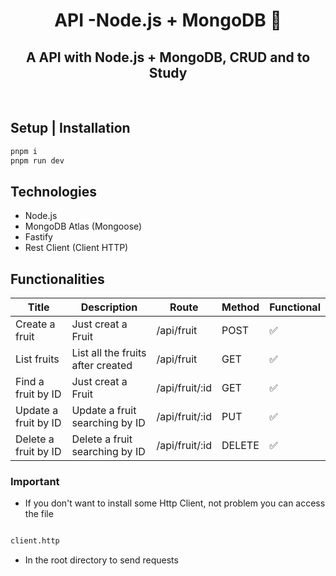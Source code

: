 <p align="center">
</p>

<h1 align="center">API -Node.js + MongoDB 🍃</h1>
<h2 align="center">A API with Node.js + MongoDB, CRUD and to Study</h2>

<br />


## Setup | Installation

```sh
pnpm i
pnpm run dev

```
## Technologies

- Node.js
- MongoDB Atlas (Mongoose)
- Fastify
- Rest Client (Client HTTP)

## Functionalities

<table>
  <thead>
    <tr>
      <th>Title</th>
      <th>Description</th>
      <th>Route</th>
      <th>Method</th>
      <th>Functional</th>
    </tr>
  </thead>
  <tbody>
    <tr>
      <td>Create a fruit</td>
      <td>Just creat a Fruit</td>
      <td>/api/fruit</td>
      <td>POST</td>
      <td>✅</td>
    </tr>
    <tr>
      <td>List fruits</td>
      <td>List all the fruits after created</td>
      <td>/api/fruit</td>
      <td>GET</td>
      <td>✅</td>
    </tr>
      <tr>
      <td>Find a fruit by ID</td>
      <td>Just creat a Fruit</td>
      <td>/api/fruit/:id</td>
      <td>GET</td>
      <td>✅</td>
    </tr>
    <tr>
      <td>Update a fruit by ID</td>
      <td>Update a fruit searching by ID</td>
      <td>/api/fruit/:id</td>
      <td>PUT</td>
      <td>✅</td>
    </tr>
      <tr>
      <td>Delete a fruit by ID</td>
      <td>Delete a fruit searching by ID</td>
      <td>/api/fruit/:id</td>
      <td>DELETE</td>
      <td>✅</td>
    </tr>
  </tbody>
</table>

### Important 

- If you don't want to install some Http Client, not problem you can access the file 

~~~bash

client.http

~~~

- In the root directory to send requests